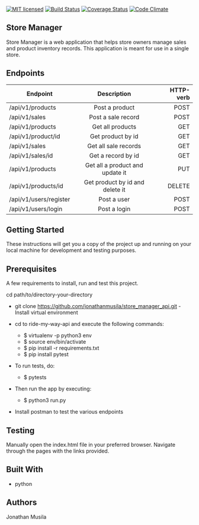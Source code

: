 [![MIT licensed](https://img.shields.io/badge/license-MIT-blue.svg)](https://github.com/jonathanmusila/store_manager_api/blob/master/LICENSE)
[![Build Status](https://travis-ci.com/jonathanmusila/store_manager_api.svg?branch=master)](https://travis-ci.org/jonathanmusila/store_manager_api)
[![Coverage Status](https://coveralls.io/repos/github/joanathanmusila/store_manager_api/badge.svg?branch=master)](https://coveralls.io/github/jonathanmusila/store_manager_api?branch=master)
[![Code Climate](https://codeclimate.com/github/codeclimate/codeclimate/badges/gpa.svg)](https://codeclimate.com/github/jonathanmusila/store_manager_api)

## Store Manager

Store Manager is a web application that helps store owners manage sales and product inventory records. This application is meant for use in a single store.


## Endpoints

| Endpoint       | Description          |   HTTP-verb  |
| ------------- |:-------------:| -----:| 
| /api/v1/products | Post a product | POST |
| /api/v1/sales  | Post a sale record      | POST   |
| /api/v1/products | Get all products |  GET |
| /api/v1/product/id | Get product by id | GET |
| /api/v1/sales | Get all sale records | GET |
| /api/v1/sales/id | Get a record by id | GET|
| /api/v1/products | Get all a product and update it |  PUT |
| /api/v1/products/id | Get product by id and delete it| DELETE |
| /api/v1/users/register | Post a user | POST |
| /api/v1/users/login | Post a login | POST|

## Getting Started
These instructions will get you a copy of the project up and running on your local machine for development and testing purposes.

## Prerequisites
A few requirements to install, run and test this project.

cd path/to/directory-your-directory
- git clone https://github.com/jonathanmusila/store_manager_api.git
 -Install virtual environment 
- cd to ride-my-way-api and execute the following commands:
    
    - $ virtualenv -p python3 env 
    - $ source env/bin/activate
    - $ pip install -r requirements.txt
    - $ pip install pytest
    
- To run tests, do:

    - $ pytests

- Then run the app by executing:
    - $ python3 run.py
    
- Install postman to test the various endpoints

## Testing
Manually open the index.html file in your preferred browser. Navigate through the pages with the links provided.

## Built With
* python

## Authors
Jonathan Musila